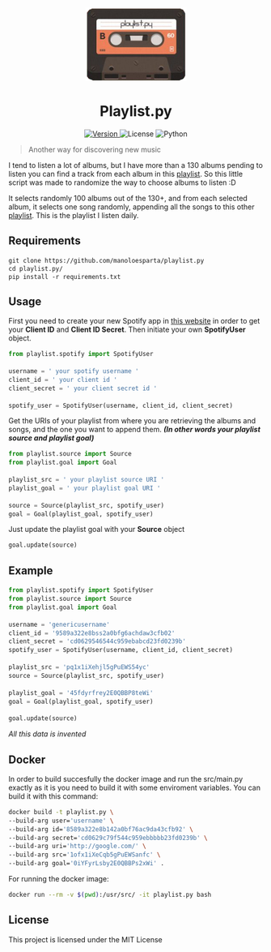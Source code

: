 <p align="center">
  <a>
    <img width="200px" src="./image.png" alt="Playlist.py" />
    <h1 align="center">Playlist.py</h1>
  </a>
</p>

<p align="center">
	<a href="https://github.com/manoloesparta/playlist.py/releases">
		<img src="https://img.shields.io/badge/Version-1.0.0-blue.svg" alt="Version">
	</a>
  <a>
		<img src="https://img.shields.io/badge/License-MIT-brightgreen.svg" alt="License">
	</a>
  <a>
    <img src="https://img.shields.io/badge/Made%20with-Python-1f425f.svg" alt="Python">
  </a>
</p>

> Another way for discovering new music

I tend to listen a lot of albums, but I have more than a 130 albums pending to listen you can find a track from each album in this [playlist](https://open.spotify.com/user/manoloesparta/playlist/1ofx1iXeCqb5gPuEWSanfc?si=gN6ZmmDSQleNc7QLDiTXew). So this little script was made to randomize the way to choose albums to listen :D

It selects randomly 100 albums out of the 130+, and from each selected album, it selects one song randomly, appending all the songs to this other [playlist](https://open.spotify.com/user/manoloesparta/playlist/0iYFyrLsby2E0QBBPs2xWi?si=Yv6aajgYTTyMnEj4jbljWA). This is the playlist I listen daily.

## Requirements
```
git clone https://github.com/manoloesparta/playlist.py
cd playlist.py/
pip install -r requirements.txt
```
## Usage
First you need to create your new Spotify app in [this website](https://developer.spotify.com/dashboard/) in order to get your __Client ID__ and __Client ID Secret__. Then initiate your own __SpotifyUser__ object.
```python
from playlist.spotify import SpotifyUser

username = ' your spotify username '
client_id = ' your client id '
client_secret = ' your client secret id '

spotify_user = SpotifyUser(username, client_id, client_secret)
```
Get the URIs of your playlist from where you are retrieving the albums and songs, and the one you want to append them. ___(In other words your playlist source and playlist goal)___
```python
from playlist.source import Source
from playlist.goal import Goal

playlist_src = ' your playlist source URI '
playlist_goal = ' your playlist goal URI '

source = Source(playlist_src, spotify_user)
goal = Goal(playlist_goal, spotify_user)
```
Just update the playlist goal with your __Source__ object
```python
goal.update(source)
```
## Example
```python
from playlist.spotify import SpotifyUser
from playlist.source import Source
from playlist.goal import Goal

username = 'genericusername'
client_id = '9589a322e8bss2a0bfg6achdaw3cfb02'
client_secret = 'cd0629546544c959ebabcd23fd0239b'
spotify_user = SpotifyUser(username, client_id, client_secret)

playlist_src = 'pq1x1iXehjl5gPuEWS54yc' 
source = Source(playlist_src, spotify_user)

playlist_goal = '45fdyrfrey2E0QBBP8teWi'
goal = Goal(playlist_goal, spotify_user)

goal.update(source)
```
_All this data is invented_
## Docker
In order to build succesfully the docker image and run the src/main.py exactly as it is you need to build it with some enviroment variables. You can build it with this command:
```bash
docker build -t playlist.py \
--build-arg user='username' \
--build-arg id='8589a322e8b142a0bf76ac9da43cfb92' \
--build-arg secret='cd0629c79f544c959ebbbbb23fd0239b' \
--build-arg uri='http://google.com/' \
--build-arg src='1ofx1iXeCqb5gPuEWSanfc' \
--build-arg goal='0iYFyrLsby2E0QBBPs2xWi' .
```
For running the docker image:
```bash
docker run --rm -v $(pwd):/usr/src/ -it playlist.py bash
```
## License
This project is licensed under the MIT License
